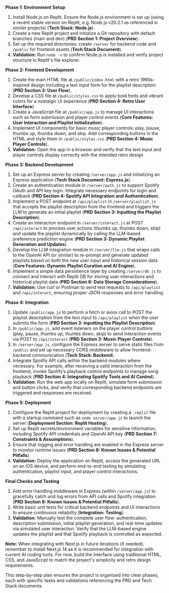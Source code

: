 **Phase 1: Environment Setup**

1.  Install Node.js on Replit. Ensure the Node.js environment is set up (using a recent stable version on Replit, e.g. Node.js v20.2.1 as referenced in similar projects) (**Tech Stack: Node.js**).
2.  Create a new Replit project and initialize a Git repository with default branches (main and dev) (**PRD Section 1: Project Overview**).
3.  Set up the required directories: create `/server` for backend code and `/public` for frontend assets (**Tech Stack Document**).
4.  **Validation:** Run `node -v` to confirm Node.js is installed and verify project structure in Replit's file explorer.

**Phase 2: Frontend Development**

1.  Create the main HTML file at `/public/index.html` with a retro 1990s-inspired design including a text input form for the playlist description (**PRD Section 3: User Flow**).
2.  Develop a CSS file at `/public/styles.css` to apply bold fonts and vibrant colors for a nostalgic UI experience (**PRD Section 4: Retro User Interface**).
3.  Create a JavaScript file at `/public/app.js` to manage UI interactions such as form submission and player control events (**Core Features: User Interaction and Playlist Initialization**).
4.  Implement UI components for basic music player controls: play, pause, thumbs up, thumbs down, and skip. Add corresponding buttons in the HTML and style them in `/public/styles.css` (**PRD Section 4: Music Player Controls**).
5.  **Validation:** Open the app in a browser and verify that the text input and player controls display correctly with the intended retro design.

**Phase 3: Backend Development**

1.  Set up an Express server by creating `/server/app.js` and initializing an Express application (**Tech Stack Document: Express.js**).
2.  Create an authentication module in `/server/auth.js` to support Spotify OAuth and API key login. Integrate necessary endpoints for login and callback (**PRD Section 4: Spotify API Integration and Authentication**).
3.  Implement a POST endpoint at `/api/playlist` in `/server/playlist.js` that accepts the playlist description from the frontend and triggers the LLM to generate an initial playlist (**PRD Section 3: Inputting the Playlist Description**).
4.  Create an interaction endpoint in `/server/interact.js` at POST `/api/interact` to process user actions (thumbs up, thumbs down, skip) and update the playlist dynamically by calling the LLM-based preference prediction engine (**PRD Section 3: Dynamic Playlist Generation and Updates**).
5.  Develop the LLM integration module in `/server/llm.js` that wraps calls to the OpenAI API (or similar) to re-prompt and generate updated playlists based on both the new user input and historical session data (**Core Features: Dynamic Playlist Curation and AI Engine**).
6.  Implement a simple data persistence layer by creating `/server/db.js` to connect and interact with Replit DB for storing user interactions and historical playlist data (**PRD Section 6: Data Storage Considerations**).
7.  **Validation:** Use curl or Postman to send test requests to `/api/playlist` and `/api/interact`, ensuring proper JSON responses and error handling.

**Phase 4: Integration**

1.  Update `/public/app.js` to perform a fetch or axios call to POST the playlist description from the text input to `/api/playlist` when the user submits the form (**PRD Section 3: Inputting the Playlist Description**).
2.  In `/public/app.js`, add event listeners on the player control buttons (play, pause, thumbs up, thumbs down, skip) to send interaction events via POST to `/api/interact` (**PRD Section 3: Music Player Controls**).
3.  In `/server/app.js`, configure the Express server to serve static files from `/public` and set up necessary CORS middleware to allow frontend–backend communication (**Tech Stack: Backend**).
4.  Integrate Spotify API calls within the backend modules where necessary. For example, after receiving a valid interaction from the frontend, invoke Spotify’s playback control endpoints to manage song playback (**PRD Section 4: Integrating Spotify Tools and AI Control**).
5.  **Validation:** Run the web app locally on Replit, simulate form submission and button clicks, and verify that corresponding backend endpoints are triggered and responses are received.

**Phase 5: Deployment**

1.  Configure the Replit project for deployment by creating a `.replit` file with a startup command such as `node server/app.js` to launch the server (**Deployment Section: Replit Hosting**).
2.  Set up Replit secrets/environment variables for sensitive information, including Spotify API credentials and OpenAI API key (**PRD Section 7: Constraints & Assumptions**).
3.  Ensure that logging and error handling are enabled in the Express server to monitor runtime issues (**PRD Section 8: Known Issues & Potential Pitfalls**).
4.  **Validation:** Deploy the application on Replit, access the generated URL on an iOS device, and perform end-to-end testing by simulating authentication, playlist input, and player control interactions.

**Final Checks and Testing**

1.  Add error-handling middleware in Express (within `/server/app.js`) to gracefully catch and log errors from API calls and Spotify integration (**PRD Section 8: Known Issues & Potential Pitfalls**).
2.  Write basic unit tests for critical backend endpoints and UI interactions to ensure continuous reliability (**Integration: Testing**).
3.  **Validation:** Manually test the complete user flow: authentication, description submission, initial playlist generation, and real-time updates via simulated user interaction. Verify that the LLM-based engine updates the playlist and that Spotify playback is controlled as expected.

**Note:** When integrating with Next.js in future iterations (if needed), remember to install Next.js 14 as it is recommended for integration with current AI coding tools. For now, build the interface using traditional HTML, CSS, and JavaScript to match the project's simplicity and retro design requirements.

This step-by-step plan ensures the project is organized into clear phases, each with specific tasks and validations referencing the PRD and Tech Stack documents.
